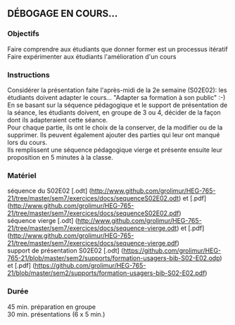 ## DÉBOGAGE EN COURS...

### Objectifs
Faire comprendre aux étudiants que donner former est un processus itératif   
Faire expérimenter aux étudiants l'amélioration d'un cours   

### Instructions
Considérer la présentation faite l'après-midi de la 2e semaine (S02E02): les étudiants doivent adapter le cours... "Adapter sa formation à son public" :-)   
En se basant sur la séquence pédagogique et le support de présentation de la séance, les étudiants doivent, en groupe de 3 ou 4, décider de la façon dont ils adapteraient cette séance.   
Pour chaque partie, ils ont le choix de la conserver, de la modifier ou de la supprimer. Ils peuvent également ajouter des parties qui leur ont manqué lors du cours.   
Ils remplissent une séquence pédagogique vierge et présente ensuite leur proposition en 5 minutes à la classe.   

### Matériel
séquence du S02E02 [.odt] (http://www.github.com/grolimur/HEG-765-21/tree/master/sem7/exercices/docs/sequenceS02E02.odt) et [.pdf] (http://www.github.com/grolimur/HEG-765-21/tree/master/sem7/exercices/docs/sequenceS02E02.pdf)   
séquence vierge [.odt] (http://www.github.com/grolimur/HEG-765-21/tree/master/sem7/exercices/docs/sequence-vierge.odt) et [.pdf] (http://www.github.com/grolimur/HEG-765-21/tree/master/sem7/exercices/docs/sequence-vierge.pdf)   
support de présentation S02E02 [.odt] (https://github.com/grolimur/HEG-765-21/blob/master/sem2/supports/formation-usagers-bib-S02-E02.odp) et [.pdf] (https://github.com/grolimur/HEG-765-21/blob/master/sem2/supports/formation-usagers-bib-S02-E02.pdf)   

### Durée
45 min. préparation en groupe   
30 min. présentations (6 x 5 min.)   